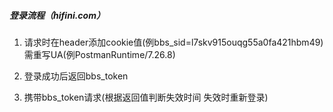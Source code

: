 

##### 登录流程（hifini.com） 

1. 请求时在header添加cookie值(例bbs_sid=l7skv915ouqg55a0fa421hbm49) 需重写UA(例PostmanRuntime/7.26.8)

2. 登录成功后返回bbs_token

3. 携带bbs_token请求(根据返回值判断失效时间 失效时重新登录)